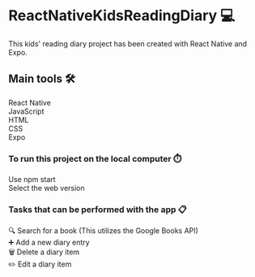 # ReactNativeKidsReadingDiary :computer:

This kids' reading diary project has been created with React Native and Expo.

## Main tools :hammer_and_wrench:

React Native\
JavaScript\
HTML\
CSS\
Expo

### To run this project on the local computer :stopwatch:

Use npm start\
Select the web version

### Tasks that can be performed with the app :clipboard:

:mag: Search for a book (This utilizes the Google Books API)\
:heavy_plus_sign: Add a new diary entry\
:wastebasket: Delete a diary item\
:pencil2: Edit a diary item


